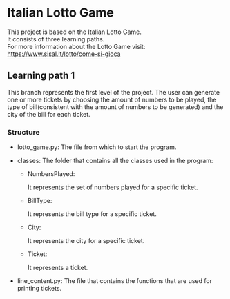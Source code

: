 # Italian Lotto Game  
This project is based on the Italian Lotto Game.  
It consists of three learning paths.  
For more information about the Lotto Game visit: https://www.sisal.it/lotto/come-si-gioca

## Learning path 1
This branch represents the first level of the project. The user can generate one or 
more tickets by choosing the amount of numbers to be played, the type of bill(consistent
with the amount of numbers to be generated) and the city of the bill for each ticket.

### Structure
* lotto_game.py:
The file from which to start the program.

* classes:
The folder that contains all the classes used in the program:
  
  * NumbersPlayed:
  
       It represents the set of numbers played for a specific ticket.
  
  * BillType:
  
       It represents the bill type for a specific ticket.
  
  * City:
       
       It represents the city for a specific ticket.
  
  * Ticket:
       
       It represents a ticket.

* line_content.py:
The file that contains the functions that are used for printing tickets.


